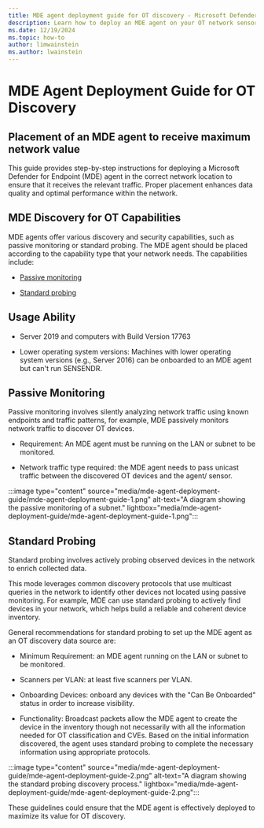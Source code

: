 ```yaml
---
title: MDE agent deployment guide for OT discovery - Microsoft Defender for IoT
description: Learn how to deploy an MDE agent on your OT network sensors.
ms.date: 12/19/2024
ms.topic: how-to
author: limwainstein
ms.author: lwainstein
---
```

<!-- This isnt really a how-to but a concept - is that correct? Limor-->
# MDE Agent Deployment Guide for OT Discovery

## Placement of an MDE agent to receive maximum network value

This guide provides step-by-step instructions for deploying a Microsoft Defender for Endpoint (MDE) agent in the correct network location to ensure that it receives the relevant traffic. Proper placement enhances data quality and optimal performance within the network.

## MDE Discovery for OT Capabilities

MDE agents offer various discovery and security capabilities, such as passive monitoring or standard probing. The MDE agent should be placed according to the capability type that your network needs. The capabilities include:

- [Passive monitoring](#passive-monitoring)

- [Standard probing](#standard-probing)

## Usage Ability

- Server 2019 and computers with Build Version 17763

- Lower operating system versions: Machines with lower operating system versions (e.g., Server 2016) can be onboarded to an MDE agent but can't run SENSENDR.

## Passive Monitoring

Passive monitoring involves silently analyzing network traffic using known endpoints and traffic patterns, for example, MDE passively monitors network traffic to discover OT devices.

- Requirement: An MDE agent must be running on the LAN or subnet to be monitored.

- Network traffic type required: the MDE agent needs to pass unicast traffic between the discovered OT devices and the agent/ sensor.<!--?-->

:::image type="content" source="media/mde-agent-deployment-guide/mde-agent-deployment-guide-1.png" alt-text="A diagram showing the passive monitoring of a subnet." lightbox="media/mde-agent-deployment-guide/mde-agent-deployment-guide-1.png":::

## Standard Probing

Standard probing involves actively probing observed devices in the network to enrich collected data.

This mode leverages common discovery protocols that use multicast queries in the network to identify other devices not located using passive monitoring. For example, MDE can use standard probing to actively find devices in your network, which helps build a reliable and coherent device inventory.

General recommendations for standard probing to set up the MDE agent as an OT discovery data source are:

- Minimum Requirement: an MDE agent running on the LAN or subnet to be monitored.

- Scanners per VLAN: at least five scanners per VLAN.

- Onboarding Devices: onboard any devices with the "Can Be Onboarded" status in order to increase visibility.

- Functionality: Broadcast packets allow the MDE agent to create the device in the inventory though not necessarily with all the information needed for OT classification and CVEs. Based on the initial information discovered, the agent uses standard probing to complete the necessary information using appropriate protocols.

:::image type="content" source="media/mde-agent-deployment-guide/mde-agent-deployment-guide-2.png" alt-text="A diagram showing the standard probing discovery process." lightbox="media/mde-agent-deployment-guide/mde-agent-deployment-guide-2.png":::

These guidelines could ensure that the MDE agent is effectively deployed to maximize its value for OT discovery.
